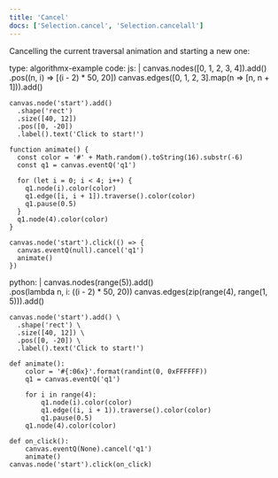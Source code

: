 ```yaml
---
title: 'Cancel'
docs: ['Selection.cancel', 'Selection.cancelall']
---
```


Cancelling the current traversal animation and starting a new one:

<data type='yaml'>
type: algorithmx-example
code:
  js: |
    canvas.nodes([0, 1, 2, 3, 4]).add()
      .pos((n, i) => [(i - 2) * 50, 20])
    canvas.edges([0, 1, 2, 3].map(n => [n, n + 1])).add()
    
    canvas.node('start').add()
      .shape('rect')
      .size([40, 12])
      .pos([0, -20])
      .label().text('Click to start!')
    
    function animate() {
      const color = '#' + Math.random().toString(16).substr(-6)
      const q1 = canvas.eventQ('q1')
      
      for (let i = 0; i < 4; i++) {
        q1.node(i).color(color)
        q1.edge([i, i + 1]).traverse().color(color)
        q1.pause(0.5)
      }
      q1.node(4).color(color)
    }
    
    canvas.node('start').click(() => {
      canvas.eventQ(null).cancel('q1')
      animate()
    })
  python: |
    canvas.nodes(range(5)).add() \
      .pos(lambda n, i: ((i - 2) * 50, 20))
    canvas.edges(zip(range(4), range(1, 5))).add()
    
    canvas.node('start').add() \
      .shape('rect') \
      .size([40, 12]) \
      .pos([0, -20]) \
      .label().text('Click to start!')
    
    def animate():
        color = '#{:06x}'.format(randint(0, 0xFFFFFF))
        q1 = canvas.eventQ('q1')
        
        for i in range(4):
            q1.node(i).color(color)
            q1.edge((i, i + 1)).traverse().color(color)
            q1.pause(0.5)
        q1.node(4).color(color)
    
    def on_click():
        canvas.eventQ(None).cancel('q1')
        animate()
    canvas.node('start').click(on_click)
